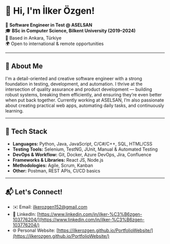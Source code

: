 # 👋 Hi, I'm İlker Özgen!

🎯 **Software Engineer in Test @ ASELSAN**  
🎓 **BSc in Computer Science, Bilkent University (2019–2024)**  
📍 Based in Ankara, Türkiye  
🌍 Open to international & remote opportunities  

---

## 🧠 About Me

I'm a detail-oriented and creative software engineer with a strong foundation in testing, development, and automation. I thrive at the intersection of quality assurance and product development — building robust systems, breaking them efficiently, and ensuring they’re even better when put back together. Currently working at ASELSAN, I’m also passionate about creating practical web apps, automating daily tasks, and continuously learning.

---

## 🚀 Tech Stack

- **Languages:** Python, Java, JavaScript, C/C#/C++, SQL, HTML/CSS  
- **Testing Tools:** Selenium, TestNG, JUnit, Manual & Automated Testing  
- **DevOps & Workflow:** Git, Docker, Azure DevOps, Jira, Confluence  
- **Frameworks & Libraries:** React JS, Node.js  
- **Methodologies:** Agile, Scrum, Kanban  
- **Other:** Postman, REST APIs, CI/CD basics

---

## 📬 Let's Connect!

- ✉️ Email: [ilkerozgen152@gmail.com](mailto:ilkerozgen152@gmail.com) 
- 💼 LinkedIn: [https://www.linkedin.com/in/ilker-%C3%B6zgen-103776204/](https://www.linkedin.com/in/ilker-%C3%B6zgen-103776204/) 
- 🌐 Personal Website: [https://ilkerozgen.github.io/PortfolioWebsite/](https://ilkerozgen.github.io/PortfolioWebsite/)
